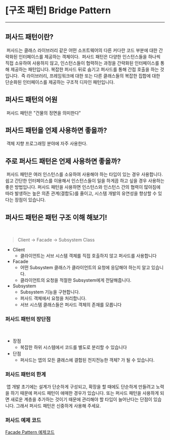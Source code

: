 # [구조 패턴] Bridge Pattern
---

## 퍼사드 패턴이란?
​
퍼사드는 클래스 라이브러리 같은 어떤 소프트웨어의 다른 커다란 코드 부분에 대한 간략화된 인터페이스를 제공하는 객체이다.
​
퍼사드 패턴은 다양한 인스턴스들을 하나씩 직접 소유하여 사용하지 않고, 인스턴스들이 협력하는 과정을 간략화된 인터페이스를 통해 제공하는 패턴입니다. 복잡한 퍼사드 뒤로 숨기고 퍼사드를 통해 간접 호출을 하는 것입니다.
​
즉 라이브러리, 프레임워크에 대한 또는 다른 클래스들의 복잡한 집합에 대한 단순화된 인터페이스를 제공하는 구조적 디자인 패턴입니다.
​
## 퍼사드 패턴의 어원
​
퍼사드 패턴은 "건물의 정면을 의미한다"
​
## 퍼사드 패턴을 언제 사용하면 좋을까?
​
객체 지향 프로그래밍 분야에 자주 사용한다. 
​
## 주로 퍼사드 패턴은 언제 사용하면 좋을까?
​
퍼사드 패턴은 여러 인스턴스를 소유하여 사용해야 하는 타입이 있는 경우 사용합니다. 쉽고 간단한 인터페이스를 이용해서 인스턴스들이 일을 하게끔 하고 싶을 경우 사용하는 좋은 방법입니다. 퍼사드 패턴을 사용하면 인스턴스와 인스턴스 간의 협력이 많아짐에 따라 발생하는 높은 의존 관계(결합도)를 줄이고, 시스템 개발의 유연성을 향상할 수 있다는 장점이 있습니다.
​
## 퍼사드 패턴은 패턴 구조 이해 해보기!
​
> Client -> Facade -> Subsystem Class
​
-   Client
    -   클라이언트는 서브 시스템 객체를 직접 호출하지 않고 퍼사드를 사용합니다
-   Facade
    -   어떤 Subsystem 클래스가 클라이언트의 요청에 응답해야 하는지 알고 있습니다.
    -   클라이언트의 요청을 적절한 Subsystem에게 전달해줍니다.
-   Subsystem 
    -   Subsystem 기능을 구현합니다.
    -   퍼사드 객체에서 요청을 처리합니다.
    -   서브 시스템 클래스들은 퍼사드 객체의 존재를 모릅니다
​
### 퍼사드 패턴의 장단점
​
-   장점
    -   복잡한 하위 시스템에서 코드를 별도로 분리할 수 있습니다
-   단점
    -   퍼사드는 앱의 모든 클래스에 결합된 전지전능한 객체? 가 될 수 있습니다.
​
### 퍼사드 패턴의 한계
​
앱 개발 초기에는 설계가 단순하게 구성되고, 확장을 할 때에도 단순하게 만들려고 노력을 하기 때문에 퍼사드 패턴이 애매한 경우가 있습니다. 또는 퍼사드 패턴을 사용하게 되면 새로운 계층을 추가하는 것이기 때문에 관리해야 할 타입이 늘어난다는 단점이 있습니다. 그래서 퍼사드 패턴은 신중하게 사용해 주세요.
​
### 퍼사드 예제 코드

[Facade Pattern 예제코드](https://github.com/jjunhaa0211/ADPattern-Swift/tree/main/GoF-FacadePattern)


